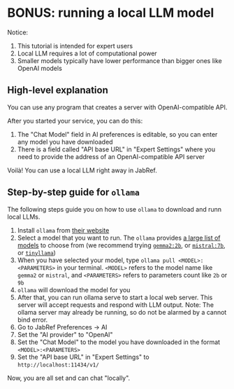 # BONUS: running a local LLM model

Notice:

1. This tutorial is intended for expert users
2. Local LLM requires a lot of computational power
3. Smaller models typically have lower performance than bigger ones like OpenAI models

## High-level explanation

You can use any program that creates a server with OpenAI-compatible API.

After you started your service, you can do this:

1. The "Chat Model" field in AI preferences is editable, so you can enter any model you have downloaded
2. There is a field called "API base URL" in "Expert Settings" where you need to provide the address of an OpenAI-compatible API server

Voilà! You can use a local LLM right away in JabRef.

## Step-by-step guide for `ollama`

The following steps guide you on how to use `ollama` to download and runn local LLMs.

1. Install `ollama` from [their website](https://ollama.com/download)
2. Select a model that you want to run. The `ollama` provides [a large list of models](https://ollama.com/library) to choose from (we recommend trying [`gemma2:2b`](https://ollama.com/library/gemma2:2b), or [`mistral:7b`](https://ollama.com/library/mistral), or [`tinyllama`](https://ollama.com/library/tinyllama))
3. When you have selected your model, type `ollama pull <MODEL>:<PARAMETERS>` in your terminal. `<MODEL>` refers to the model name like `gemma2` or `mistral`, and `<PARAMETERS>` refers to parameters count like `2b` or `9b`
4. `ollama` will download the model for you
5. After that, you can run ollama serve to start a local web server. This server will accept requests and respond with LLM output. Note: The ollama server may already be running, so do not be alarmed by a cannot bind error.
6. Go to JabRef Preferences -> AI
7. Set the "AI provider" to "OpenAI"
8. Set the "Chat Model" to the model you have downloaded in the format `<MODEL>:<PARAMETERS>`
9. Set the "API base URL" in "Expert Settings" to `http://localhost:11434/v1/`

Now, you are all set and can chat "locally".
